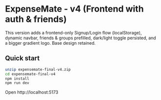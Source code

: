 # ExpenseMate - v4 (Frontend with auth & friends)

This version adds a frontend-only Signup/Login flow (localStorage), dynamic navbar, friends & groups prefilled, dark/light toggle persisted, and a bigger gradient logo. Base design retained.

## Quick start
```bash
unzip expensemate-final-v4.zip
cd expensemate-final-v4
npm install
npm run dev
```

Open http://localhost:5173
